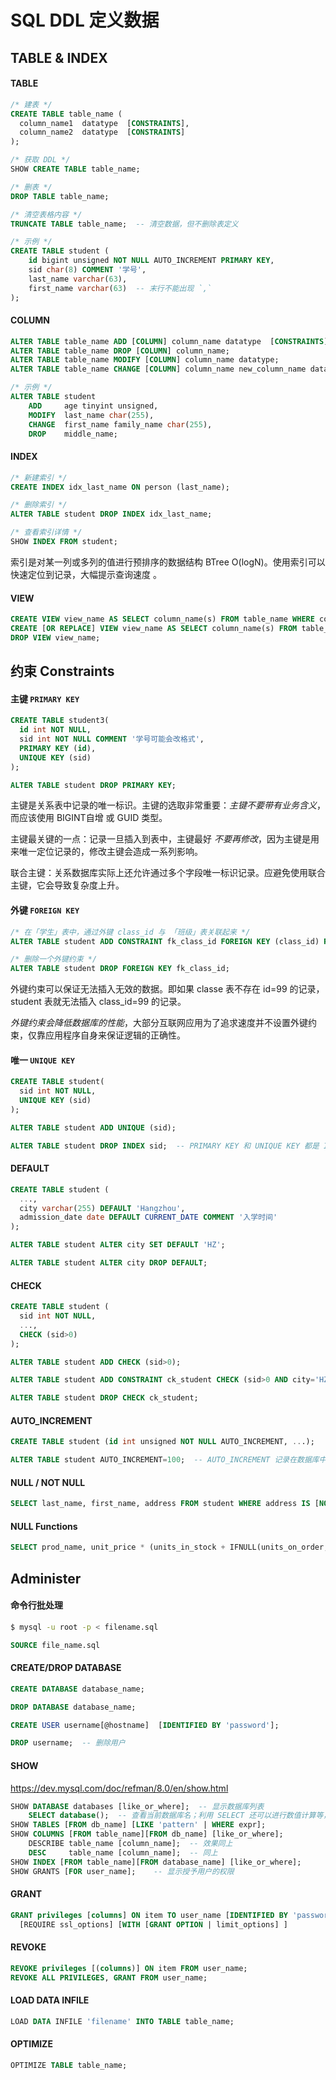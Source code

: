 # SQL DDL 定义数据


## TABLE & INDEX

#### TABLE

```sql
/* 建表 */
CREATE TABLE table_name (
  column_name1  datatype  [CONSTRAINTS],
  column_name2  datatype  [CONSTRAINTS]
);

/* 获取 DDL */
SHOW CREATE TABLE table_name;

/* 删表 */
DROP TABLE table_name;

/* 清空表格内容 */
TRUNCATE TABLE table_name;  -- 清空数据，但不删除表定义
```

```sql
/* 示例 */
CREATE TABLE student (
    id bigint unsigned NOT NULL AUTO_INCREMENT PRIMARY KEY,
    sid char(8) COMMENT '学号',
    last_name varchar(63),
    first_name varchar(63)  -- 末行不能出现 `,`
);
```

#### COLUMN

```sql
ALTER TABLE table_name ADD [COLUMN] column_name datatype  [CONSTRAINTS];
ALTER TABLE table_name DROP [COLUMN] column_name;
ALTER TABLE table_name MODIFY [COLUMN] column_name datatype;
ALTER TABLE table_name CHANGE [COLUMN] column_name new_column_name datatype;
```

```sql
/* 示例 */
ALTER TABLE student
    ADD     age tinyint unsigned,
    MODIFY  last_name char(255),
    CHANGE  first_name family_name char(255),
    DROP    middle_name;
```

#### INDEX

```sql
/* 新建索引 */
CREATE INDEX idx_last_name ON person (last_name);

/* 删除索引 */
ALTER TABLE student DROP INDEX idx_last_name;

/* 查看索引详情 */
SHOW INDEX FROM student;
```

索引是对某一列或多列的值进行预排序的数据结构 BTree O(logN)。使用索引可以快速定位到记录，大幅提示查询速度 。

#### VIEW

```sql
CREATE VIEW view_name AS SELECT column_name(s) FROM table_name WHERE condition;
CREATE [OR REPLACE] VIEW view_name AS SELECT column_name(s) FROM table_name WHERE condition;
DROP VIEW view_name;
```


## 约束 Constraints

#### 主键 `PRIMARY KEY`

```sql
CREATE TABLE student3(
  id int NOT NULL,
  sid int NOT NULL COMMENT '学号可能会改格式',
  PRIMARY KEY (id),
  UNIQUE KEY (sid)
);

ALTER TABLE student DROP PRIMARY KEY;
```

主键是关系表中记录的唯一标识。主键的选取非常重要：*主键不要带有业务含义*，而应该使用 BIGINT自增 或 GUID 类型。

主键最关键的一点：记录一旦插入到表中，主键最好 *不要再修改*，因为主键是用来唯一定位记录的，修改主键会造成一系列影响。

联合主键：关系数据库实际上还允许通过多个字段唯一标识记录。应避免使用联合主键，它会导致复杂度上升。

#### 外键 `FOREIGN KEY`

```sql
/* 在「学生」表中，通过外键 class_id 与 「班级」表关联起来 */
ALTER TABLE student ADD CONSTRAINT fk_class_id FOREIGN KEY (class_id) REFERENCES class (id);

/* 删除一个外键约束 */
ALTER TABLE student DROP FOREIGN KEY fk_class_id;
```

外键约束可以保证无法插入无效的数据。即如果 classe 表不存在 id=99 的记录，student 表就无法插入 class_id=99 的记录。

*外键约束会降低数据库的性能*，大部分互联网应用为了追求速度并不设置外键约束，仅靠应用程序自身来保证逻辑的正确性。

#### 唯一 `UNIQUE KEY`

```sql
CREATE TABLE student(
  sid int NOT NULL,
  UNIQUE KEY (sid)
);

ALTER TABLE student ADD UNIQUE (sid);

ALTER TABLE student DROP INDEX sid;  -- PRIMARY KEY 和 UNIQUE KEY 都是 INDEX
```

#### DEFAULT

```sql
CREATE TABLE student (
  ...,
  city varchar(255) DEFAULT 'Hangzhou',
  admission_date date DEFAULT CURRENT_DATE COMMENT '入学时间'
);

ALTER TABLE student ALTER city SET DEFAULT 'HZ';

ALTER TABLE student ALTER city DROP DEFAULT;
```

#### CHECK

```sql
CREATE TABLE student (
  sid int NOT NULL,
  ...,
  CHECK (sid>0)
);

ALTER TABLE student ADD CHECK (sid>0);

ALTER TABLE student ADD CONSTRAINT ck_student CHECK (sid>0 AND city='HZ');

ALTER TABLE student DROP CHECK ck_student;
```

#### AUTO_INCREMENT

```sql
CREATE TABLE student (id int unsigned NOT NULL AUTO_INCREMENT, ...);
```

```sql
ALTER TABLE student AUTO_INCREMENT=100;  -- AUTO_INCREMENT 记录在数据库中，表示下一次自增时使用的值
```

#### NULL / NOT NULL

```sql
SELECT last_name, first_name, address FROM student WHERE address IS [NOT] NULL;
```

#### NULL Functions

```sql
SELECT prod_name, unit_price * (units_in_stock + IFNULL(units_on_order, 0)) FROM product;
```


## Administer

#### 命令行批处理

```bash
$ mysql -u root -p < filename.sql
```

```sql
SOURCE file_name.sql
```

#### CREATE/DROP DATABASE

```sql
CREATE DATABASE database_name;

DROP DATABASE database_name;
```

```sql
CREATE USER username[@hostname]  [IDENTIFIED BY 'password'];

DROP username;  -- 删除用户
```

#### SHOW

https://dev.mysql.com/doc/refman/8.0/en/show.html

```sql
SHOW DATABASE databases [like_or_where];  -- 显示数据库列表
    SELECT database();  -- 查看当前数据库名；利用 SELECT 还可以进行数值计算等，有种 console.log 的感觉
SHOW TABLES [FROM db_name] [LIKE 'pattern' | WHERE expr];
SHOW COLUMNS [FROM table_name][FROM db_name] [like_or_where];
    DESCRIBE table_name [column_name];  -- 效果同上
    DESC     table_name [column_name];  -- 同上
SHOW INDEX [FROM table_name][FROM database_name] [like_or_where];
SHOW GRANTS [FOR user_name];    -- 显示授予用户的权限
```

#### GRANT

```sql
GRANT privileges [columns] ON item TO user_name [IDENTIFIED BY 'password']  
  [REQUIRE ssl_options] [WITH [GRANT OPTION | limit_options] ]
```

#### REVOKE

```sql
REVOKE privileges [(columns)] ON item FROM user_name;
REVOKE ALL PRIVILEGES, GRANT FROM user_name;
```

#### LOAD DATA INFILE

```sql
LOAD DATA INFILE 'filename' INTO TABLE table_name;
```

#### OPTIMIZE

```sql
OPTIMIZE TABLE table_name;
```

